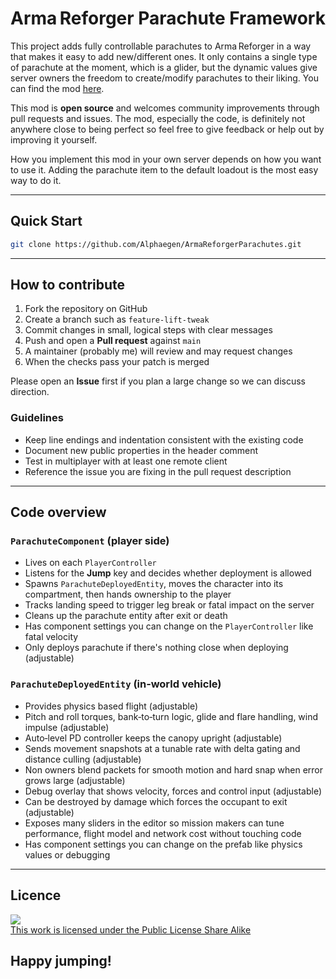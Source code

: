 # Arma Reforger Parachute Framework

This project adds fully controllable parachutes to Arma Reforger in a way that makes it easy to add new/different ones. It only contains a single type of parachute at the moment, which is a glider, but the dynamic values give server owners the freedom to create/modify parachutes to their liking. You can find the mod [here](https://reforger.armaplatform.com/workshop/65930CB4CD0237B2-ParachuteFramework).  

This mod is **open source** and welcomes community improvements through pull requests and issues. The mod, especially the code, is definitely not anywhere close to being perfect so feel free to give feedback or help out by improving it yourself.  

How you implement this mod in your own server depends on how you want to use it. Adding the parachute item to the default loadout is the most easy way to do it.  

---

## Quick Start

```bash
git clone https://github.com/Alphaegen/ArmaReforgerParachutes.git
````

---

## How to contribute

1. Fork the repository on GitHub
2. Create a branch such as `feature‑lift‑tweak`
3. Commit changes in small, logical steps with clear messages
4. Push and open a **Pull request** against `main`
5. A maintainer (probably me) will review and may request changes
6. When the checks pass your patch is merged

Please open an **Issue** first if you plan a large change so we can discuss direction.

### Guidelines

* Keep line endings and indentation consistent with the existing code
* Document new public properties in the header comment
* Test in multiplayer with at least one remote client
* Reference the issue you are fixing in the pull request description

---

## Code overview

### `ParachuteComponent` (player side)

* Lives on each `PlayerController`
* Listens for the **Jump** key and decides whether deployment is allowed
* Spawns `ParachuteDeployedEntity`, moves the character into its compartment, then hands ownership to the player
* Tracks landing speed to trigger leg break or fatal impact on the server
* Cleans up the parachute entity after exit or death
* Has component settings you can change on the `PlayerController` like fatal velocity
* Only deploys parachute if there's nothing close when deploying (adjustable)

### `ParachuteDeployedEntity` (in‑world vehicle)

* Provides physics based flight (adjustable)
* Pitch and roll torques, bank‑to‑turn logic, glide and flare handling, wind impulse (adjustable)
* Auto‑level PD controller keeps the canopy upright (adjustable)
* Sends movement snapshots at a tunable rate with delta gating and distance culling (adjustable)
* Non owners blend packets for smooth motion and hard snap when error grows large (adjustable)
* Debug overlay that shows velocity, forces and control input (adjustable)
* Can be destroyed by damage which forces the occupant to exit (adjustable)
* Exposes many sliders in the editor so mission makers can tune performance, flight model and network cost without touching code
* Has component settings you can change on the prefab like physics values or debugging

---

## Licence

<a rel="license" href="https://www.bohemia.net/community/licenses/arma-public-license-share-alike" target="_blank" ><img src="https://data.bistudio.com/images/license/APL-SA.png" ><br>This work is licensed under the Public License Share Alike</a>


## Happy jumping!